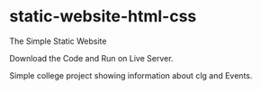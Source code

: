 # static-website-html-css

The Simple Static Website
 
Download the Code and Run on Live Server.

Simple college project showing information about clg and Events.
